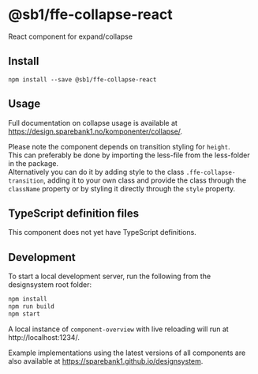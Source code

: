 # @sb1/ffe-collapse-react

React component for expand/collapse

## Install

```
npm install --save @sb1/ffe-collapse-react
```

## Usage

Full documentation on collapse usage is available at https://design.sparebank1.no/komponenter/collapse/.

Please note the component depends on transition styling for `height`.\
This can preferably be done by importing the less-file from the less-folder
in the package.\
Alternatively you can do it by adding style to the class
`.ffe-collapse-transition`\, adding it to your own class and provide the class
through the `className` property or by styling it directly through the `style` property.

## TypeScript definition files

This component does not yet have TypeScript definitions.

## Development

To start a local development server, run the following from the designsystem root folder:

```bash
npm install
npm run build
npm start
```

A local instance of `component-overview` with live reloading will run at http://localhost:1234/.

Example implementations using the latest versions of all components are also available at https://sparebank1.github.io/designsystem.
